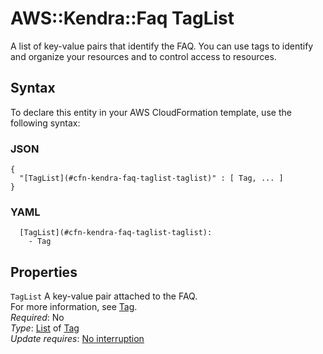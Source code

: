 # AWS::Kendra::Faq TagList<a name="aws-properties-kendra-faq-taglist"></a>

A list of key\-value pairs that identify the FAQ\. You can use tags to identify and organize your resources and to control access to resources\.

## Syntax<a name="aws-properties-kendra-faq-taglist-syntax"></a>

To declare this entity in your AWS CloudFormation template, use the following syntax:

### JSON<a name="aws-properties-kendra-faq-taglist-syntax.json"></a>

```
{
  "[TagList](#cfn-kendra-faq-taglist-taglist)" : [ Tag, ... ]
}
```

### YAML<a name="aws-properties-kendra-faq-taglist-syntax.yaml"></a>

```
  [TagList](#cfn-kendra-faq-taglist-taglist): 
    - Tag
```

## Properties<a name="aws-properties-kendra-faq-taglist-properties"></a>

`TagList`  <a name="cfn-kendra-faq-taglist-taglist"></a>
A key\-value pair attached to the FAQ\.  
For more information, see [Tag](https://docs.aws.amazon.com/AWSCloudFormation/latest/UserGuide/aws-properties-resource-tags.html)\.  
*Required*: No  
*Type*: [List](#aws-properties-kendra-faq-taglist) of [Tag](#aws-properties-kendra-faq-taglist)  
*Update requires*: [No interruption](https://docs.aws.amazon.com/AWSCloudFormation/latest/UserGuide/using-cfn-updating-stacks-update-behaviors.html#update-no-interrupt)